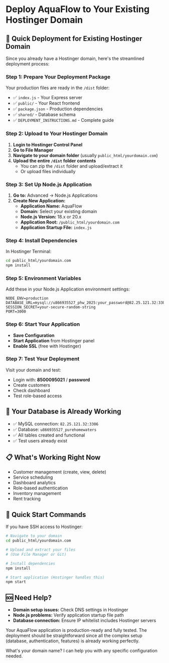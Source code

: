 # Deploy AquaFlow to Your Existing Hostinger Domain

## 🎯 Quick Deployment for Existing Hostinger Domain

Since you already have a Hostinger domain, here's the streamlined deployment process:

### Step 1: Prepare Your Deployment Package
Your production files are ready in the `/dist` folder:
- ✅ `index.js` - Your Express server
- ✅ `public/` - Your React frontend
- ✅ `package.json` - Production dependencies
- ✅ `shared/` - Database schema
- ✅ `DEPLOYMENT_INSTRUCTIONS.md` - Complete guide

### Step 2: Upload to Your Hostinger Domain
1. **Login to Hostinger Control Panel**
2. **Go to File Manager**
3. **Navigate to your domain folder** (usually `public_html/yourdomain.com`)
4. **Upload the entire `/dist` folder contents**
   - You can zip the `/dist` folder and upload/extract it
   - Or upload files individually

### Step 3: Set Up Node.js Application
1. **Go to:** Advanced → Node.js Applications
2. **Create New Application:**
   - **Application Name:** AquaFlow
   - **Domain:** Select your existing domain
   - **Node.js Version:** 18.x or 20.x
   - **Application Root:** `/public_html/yourdomain.com`
   - **Application Startup File:** `index.js`

### Step 4: Install Dependencies
In Hostinger Terminal:
```bash
cd public_html/yourdomain.com
npm install
```

### Step 5: Environment Variables
Add these in your Node.js Application environment settings:
```
NODE_ENV=production
DATABASE_URL=mysql://u866935527_phw_2025:your_password@82.25.121.32:3306/u866935527_purehomewaters
SESSION_SECRET=your-secure-random-string
PORT=3000
```

### Step 6: Start Your Application
- **Save Configuration**
- **Start Application** from Hostinger panel
- **Enable SSL** (free with Hostinger)

### Step 7: Test Your Deployment
Visit your domain and test:
- Login with: **8500095021** / **password**
- Create customers
- Check dashboard
- Test role-based access

## 🔧 Your Database is Already Working
- ✅ MySQL connection: `82.25.121.32:3306`
- ✅ Database: `u866935527_purehomewaters`
- ✅ All tables created and functional
- ✅ Test users already exist

## 📋 What's Working Right Now
- Customer management (create, view, delete)
- Service scheduling
- Dashboard analytics
- Role-based authentication
- Inventory management
- Rent tracking

## 🚀 Quick Start Commands
If you have SSH access to Hostinger:
```bash
# Navigate to your domain
cd public_html/yourdomain.com

# Upload and extract your files
# (Use File Manager or Git)

# Install dependencies
npm install

# Start application (Hostinger handles this)
npm start
```

## 🆘 Need Help?
- **Domain setup issues:** Check DNS settings in Hostinger
- **Node.js problems:** Verify application startup file path
- **Database connection:** Ensure IP whitelist includes Hostinger servers

Your AquaFlow application is production-ready and fully tested. The deployment should be straightforward since all the complex setup (database, authentication, features) is already working perfectly.

What's your domain name? I can help you with any specific configuration needed.